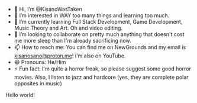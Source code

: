 - 👋 Hi, I’m @KisanoWasTaken
- 👀 I’m interested in WAY too many things and learning too much.
- 🌱 I’m currently learning Full Stack Development, Game Development, Music Theory and Art. Oh and video editing.
- 💞️ I’m looking to collaborate on pretty much anything that doesn't cost me more sleep than I'm already sacrificing now.
- 📫 How to reach me: You can find me on NewGrounds and my email is kisanosano@proton.me! i'm also on YouTube.
- 😄 Pronouns: He/Him
- ⚡ Fun fact: I'm quite a horror freak, so please suggest some good horror movies. Also, I listen to jazz and hardcore (yes, they are complete polar opposites in music)

Hello world!

<!---
KisanoWasTaken/KisanoWasTaken is a ✨ special ✨ repository because its `README.md` (this file) appears on your GitHub profile.
You can click the Preview link to take a look at your changes.
--->
